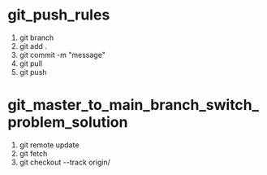 # git_push_rules

  1. git branch
  2. git add .
  3. git commit -m "message"
  4. git pull
  5. git push


# git_master_to_main_branch_switch_problem_solution

  1. git remote update
  2. git fetch 
  3. git checkout --track origin/<BRANCH-NAME>

